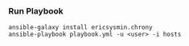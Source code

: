 ### Run Playbook
```shell
ansible-galaxy install ericsysmin.chrony
ansible-playbook playbook.yml -u <user> -i hosts
```

